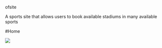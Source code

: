 ofsite


A sports site that allows users to book available stadiums in many available sports



#Home 

<img src="H.png">


